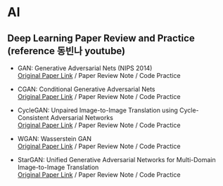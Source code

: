 # AI

## Deep Learning Paper Review and Practice (reference 동빈나 youtube)


+ GAN: Generative Adversarial Nets (NIPS 2014)   
[Original Paper Link](https://arxiv.org/abs/1406.2661) / Paper Review Note / Code Practice

+ CGAN: Conditional Generative Adversarial Nets   
[Original Paper Link](https://arxiv.org/abs/1411.1784) / Paper Review Note / Code Practice

+ CycleGAN: Unpaired Image-to-Image Translation using Cycle-Consistent Adversarial Networks  
[Original Paper Link](https://arxiv.org/abs/1703.10593) / Paper Review Note / Code Practice

+ WGAN: Wasserstein GAN   
[Original Paper Link](https://arxiv.org/abs/1701.07875) / Paper Review Note / Code Practice

+ StarGAN: Unified Generative Adversarial Networks for Multi-Domain Image-to-Image Translation   
[Original Paper Link](https://arxiv.org/abs/1711.09020) / Paper Review Note / Code Practice
